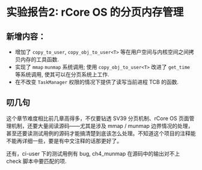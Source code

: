 # 实验报告2: rCore OS 的分页内存管理

## 新增内容：

- 增加了 `copy_to_user`, `copy_obj_to_user<T>` 等在用户空间与内核空间之间拷贝内存的工具函数.
- 实现了 `mmap` `munmap` 系统调用; 使用 `copy_obj_to_user<T>` 改进了 `get_time` 等系统调用, 使其可以在分页系统上工作.
- 在不改变 `TaskManager` 权限的情况下提供了读写当前进程 TCB 的函数.

## 叨几句

这个章节难度相比前几章高得多，不仅要钻透 SV39 分页机制、rCore OS 页面管理机制，还要大量阅读源码——尤其是涉及 mmap / munmap 边界情况的处理，甚至还要读测试用例的源码才能搞清楚到底该怎么处理。不知道这个项目的注释能不能再详细一些，要是有中文注释的话那更好了。

还有，ci-user 下的测试用例有 bug, ch4_munmap 在源码中的输出对不上 check 脚本中要匹配的项.